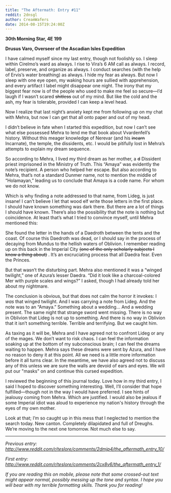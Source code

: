 ```yaml
---
title: "The Aftermath: Entry #11"
reddit: 2dnsgl
author: CreamWafers
date: 2014-08-15T19:24:00Z
---
```


**30th Morning Star, 4E 199**

**Drusus Varo, Overseer of the Ascadian Isles Expedition**

I have calmed myself since my last entry, though not foolishly so. I sleep within Cirelmo’s ward as always. I rise to Vira’s 6 AM call as always. I record, label, preserve, and organize as always. I conduct searches (with the help of Ervis’s water breathing) as always. I hide my fear as always. But now I sleep with one eye open, my waking hours are sullied with apprehension, and every artifact I label might disappear one night. The irony that my biggest fear now is of the people who used to make me feel so secure—I’d laugh if I wasn’t scared ~~shitless~~ out of my mind. But like the cold and the ash, my fear is tolerable, provided I can keep a level head.

Now I realize that last night’s anxiety kept me from following up on my chat with Mehra, but now I can get that all onto paper and out of my head.

I didn’t believe in fate when I started this expedition, but now I can’t see what else possessed Mehra to lend me that book about Vvardenfell’s history. Without this meager knowledge of Nerevar (and his ~~incarn~~ Incarnate), the temple, the dissidents, etc. I would be pitifully lost in Mehra’s attempts to explain my dream sequence.

So according to Mehra, I lived my third dream as her mother, a ~~d~~ Dissident priest imprisoned in the Ministry of Truth. This “Amaya” was evidently the note’s recipient. A person who helped her escape. But also according to Mehra, that’s not a standard Dunmer name, not to mention the middle of “Holamayan,” leading us to conclude that Amaya is a code name. For whom we do not know.

Which is why finding a note addressed to that name, from Lideg, is just insane! I can’t believe I let that wood elf write those letters in the first place. I should have known something was dark there. But there are a lot of things I should have known. There’s also the possibility that the note is nothing but coincidence. At least that’s what I tried to convince myself, until Mehra mentioned this:

She found the letter in the hands of a Daedroth between the tents and the coast. Of course this Daedroth was dead, or I should say in the process of decaying from Mundus to the hellish waters of Oblivion. I remember reading up on this back in the Imperial City ~~(one of the only scholarly subjects I know a thing about)~~ . It’s an excruciating process that all Daedra fear. Even the Princes.

But that wasn’t the disturbing part. Mehra also mentioned it was a “winged twilight,” one of Azura’s lesser Daedra. “Did it look like a charcoal-colored Mer with purple scales and wings?” I asked, though I had already told her about my nightmare.

The conclusion is obvious, but that does not calm the horror it invokes: I *was* that winged twilight. And I was carrying a note from Lideg. And the note was to an “Amaya.” Something about a wedding… And a wedding present. The same night that strange sword went missing. There is no way in Oblivion that Lideg is not up to something. And there is no way in Oblivion that it isn’t something terrible. Terrible and terrifying. But we caught him.

As taxing as it will be, Mehra and I have agreed not to confront Lideg or any of the mages. We don’t want to risk chaos. I can feel the information soaking up at the bottom of my subconscious brain; I can feel the dreams waiting to happen. Mehra says these dreams were sent by Azura, and I have no reason to deny it at this point. All we need is a little more information before it all turns clear. In the meantime, we have also agreed not to discuss any of this unless we are sure the walls are devoid of ears and eyes. We will put our "masks" on and continue this cursed expedition.

I reviewed the beginning of this journal today. Love how in my third entry, I said I hoped to discover something interesting. Well, I’ll consider that hope fulfilled—though not in the way I would have preferred. I see hints of jealousy coming from Mehra. Which are justified. I would also be jealous if some Imperial idiot was aloud to experience my nation's history through the eyes of my own mother.

Look at that; I’m so caught up in this mess that I neglected to mention the search today. New canton. Completely dilapidated and full of Dreughs. We’re moving to the next one tomorrow. Not much else to say.

-------------------------------------------------------------

*Previous entry: http://www.reddit.com/r/teslore/comments/2dmjp4/the_aftermath_entry_10/*

*First entry: http://www.reddit.com/r/teslore/comments/2cx8v6/the_aftermath_entry_1/* 

*If you are reading this on mobile, please note that some crossed-out text might appear normal, possibly messing up the tone and syntax. I hope you will bear with my terrible formatting skills. Thank you for reading!*

